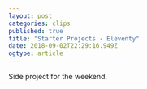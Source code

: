 ```yaml
---
layout: post 
categories: clips 
published: true 
title: "Starter Projects - Eleventy" 
date: 2018-09-02T22:29:16.949Z 
ogtype: article 
---
```


Side project for the weekend.